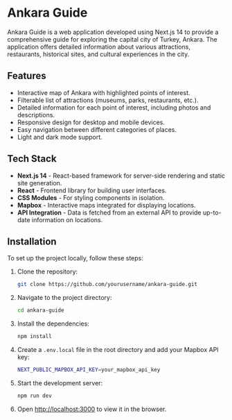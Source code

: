 # Ankara Guide

Ankara Guide is a web application developed using Next.js 14 to provide a comprehensive guide for exploring the capital city of Turkey, Ankara. The application offers detailed information about various attractions, restaurants, historical sites, and cultural experiences in the city.

## Features

- Interactive map of Ankara with highlighted points of interest.
- Filterable list of attractions (museums, parks, restaurants, etc.).
- Detailed information for each point of interest, including photos and descriptions.
- Responsive design for desktop and mobile devices.
- Easy navigation between different categories of places.
- Light and dark mode support.

## Tech Stack

- **Next.js 14** - React-based framework for server-side rendering and static site generation.
- **React** - Frontend library for building user interfaces.
- **CSS Modules** - For styling components in isolation.
- **Mapbox** - Interactive maps integrated for displaying locations.
- **API Integration** - Data is fetched from an external API to provide up-to-date information on locations.

## Installation

To set up the project locally, follow these steps:

1. Clone the repository:
    ```bash
    git clone https://github.com/yourusername/ankara-guide.git
    ```

2. Navigate to the project directory:
    ```bash
    cd ankara-guide
    ```

3. Install the dependencies:
    ```bash
    npm install
    ```

4. Create a `.env.local` file in the root directory and add your Mapbox API key:
    ```bash
    NEXT_PUBLIC_MAPBOX_API_KEY=your_mapbox_api_key
    ```

5. Start the development server:
    ```bash
    npm run dev
    ```

6. Open [http://localhost:3000](http://localhost:3000) to view it in the browser.



